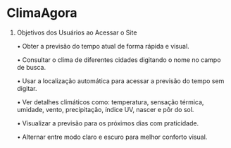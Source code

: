 # ClimaAgora

1. Objetivos dos Usuários ao Acessar o Site

    • Obter a previsão do tempo atual de forma rápida e visual.

    • Consultar o clima de diferentes cidades digitando o nome no campo de busca.

    • Usar a localização automática para acessar a previsão do tempo sem digitar.

    • Ver detalhes climáticos como: temperatura, sensação térmica, umidade, vento, precipitação, índice UV, nascer e pôr do sol.

    • Visualizar a previsão para os próximos dias com praticidade.

    • Alternar entre modo claro e escuro para melhor conforto visual.
